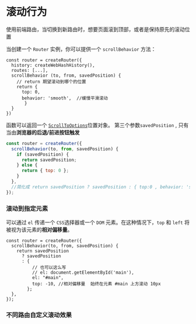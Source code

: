 # 滚动行为

使用前端路由，当切换到新路由时，想要页面滚到顶部，或者是保持原先的滚动位置

当创建一个 `Router` 实例，你可以提供一个 `scrollBehavior` 方法：

```js{4,10}
const router = createRouter({
  history: createWebHashHistory(),
  routes: [...],
  scrollBehavior (to, from, savedPosition) {
    // return 期望滚动到哪个的位置
    return {
      top: 0,
      behavior: 'smooth',  //缓慢平滑滚动
       }
  }
})
```

函数可以返回一个 [`ScrollToOptions`](https://developer.mozilla.org/zh-CN/docs/web/api/window/scroll)位置对象。
第三个参数`savedPosition` , 只有当由**浏览器的后退/前进按钮触发**

```js
const router = createRouter({
  scrollBehavior(to, from, savedPosition) {
    if (savedPosition) {
      return savedPosition;
    } else {
      return { top: 0 };
    }
  },
  //简化成 return savedPosition ? savedPosition : { top:0 , behavior: 'smooth' }
});
```

### 滚动到指定元素
可以通过 `el` 传递一个 `CSS`选择器或一个 `DOM` 元素。在这种情况下，`top` 和 `left` 将被视为该元素的**相对偏移量**。

```js{8,9}
const router = createRouter({
  scrollBehavior(to, from, savedPosition) {
    return savedPosition
      ? savedPosition
      : {
          // 也可以这么写
          // el: document.getElementById('main'),
          el: "#main",
          top: -10, //相对偏移量  始终在元素 #main 上方滚动 10px
        };
  },
});
```
### 不同路由自定义滚动效果

